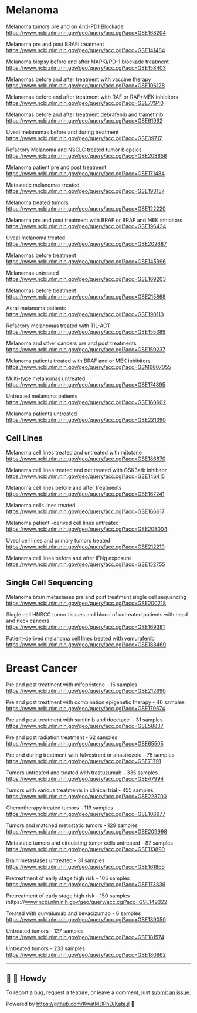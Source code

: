 # Melanoma

Melanoma tumors pre and on Anti-PD1 Blockade<br>
https://www.ncbi.nlm.nih.gov/geo/query/acc.cgi?acc=GSE168204

Melanoma pre and post BRAFi treatment<br>
https://www.ncbi.nlm.nih.gov/geo/query/acc.cgi?acc=GSE141484

Melanoma biopsy before and after MAPKi/PD-1 blockade treatment<br>
https://www.ncbi.nlm.nih.gov/geo/query/acc.cgi?acc=GSE158403

Melanomas before and after treatment with vaccine therapy<br>
https://www.ncbi.nlm.nih.gov/geo/query/acc.cgi?acc=GSE106128

Melanomas before and after treatment with RAF or RAF+MEK inhibitors<br>
https://www.ncbi.nlm.nih.gov/geo/query/acc.cgi?acc=GSE77940

Melanomas before and after treatment debrafenib and trametinib<br>
https://www.ncbi.nlm.nih.gov/geo/query/acc.cgi?acc=GSE61992

Uveal melanomas before and during treatment<br>
https://www.ncbi.nlm.nih.gov/geo/query/acc.cgi?acc=GSE39717

Refactory Melanoma and NSCLC treated tumor biopsies<br>
https://www.ncbi.nlm.nih.gov/geo/query/acc.cgi?acc=GSE208858

Melanoma patient pre and post treatment<br>
https://www.ncbi.nlm.nih.gov/geo/query/acc.cgi?acc=GSE171484

Metastatic melanomas treated<br>
https://www.ncbi.nlm.nih.gov/geo/query/acc.cgi?acc=GSE193157

Melanoma treated tumors<br>
https://www.ncbi.nlm.nih.gov/geo/query/acc.cgi?acc=GSE122220

Melanoma pre and post treatment with BRAF or BRAF and MEK inhibitors<br>
https://www.ncbi.nlm.nih.gov/geo/query/acc.cgi?acc=GSE196434

Uveal melanoma treated<br>
https://www.ncbi.nlm.nih.gov/geo/query/acc.cgi?acc=GSE202687

Melanomas before treatment<br>
https://www.ncbi.nlm.nih.gov/geo/query/acc.cgi?acc=GSE145996

Melanomas untreated<br>
https://www.ncbi.nlm.nih.gov/geo/query/acc.cgi?acc=GSE169203

Melanomas before treatment<br>
https://www.ncbi.nlm.nih.gov/geo/query/acc.cgi?acc=GSE215868

Acral melanoma patients<br>
https://www.ncbi.nlm.nih.gov/geo/query/acc.cgi?acc=GSE190113

Refactory melanomas treated with TIL-ACT<br>
https://www.ncbi.nlm.nih.gov/geo/query/acc.cgi?acc=GSE155389

Melanoma and other cancers pre and post treatments<br>
https://www.ncbi.nlm.nih.gov/geo/query/acc.cgi?acc=GSE159237

Melanoma patients treated with BRAF and or MEK inhibitors<br>
https://www.ncbi.nlm.nih.gov/geo/query/acc.cgi?acc=GSM6607055

Multi-type melanomas untreated<br>
https://www.ncbi.nlm.nih.gov/geo/query/acc.cgi?acc=GSE174395

Untreated melanoma patients<br>
https://www.ncbi.nlm.nih.gov/geo/query/acc.cgi?acc=GSE160902

Melanoma patients untreated<br>
https://www.ncbi.nlm.nih.gov/geo/query/acc.cgi?acc=GSE221390

## Cell Lines

Melanoma cell lines treated and untreated with mitotane<br>
https://www.ncbi.nlm.nih.gov/geo/query/acc.cgi?acc=GSE186870

Melanoma cell lines treated and not treated with GSK3a/b inhibitor<br>
https://www.ncbi.nlm.nih.gov/geo/query/acc.cgi?acc=GSE146415

Melanoma cell lines before and after treatments<br>
https://www.ncbi.nlm.nih.gov/geo/query/acc.cgi?acc=GSE167241

Melanoma cells lines treated<br>
https://www.ncbi.nlm.nih.gov/geo/query/acc.cgi?acc=GSE166617

Melanoma patient -derived cell lines untreated<br>
https://www.ncbi.nlm.nih.gov/geo/query/acc.cgi?acc=GSE208004

Uveal cell lines and primary tumors treated<br>
https://www.ncbi.nlm.nih.gov/geo/query/acc.cgi?acc=GSE212219

Melanoma cell lines before and after IFNg exposure<br>
https://www.ncbi.nlm.nih.gov/geo/query/acc.cgi?acc=GSE152755

## Single Cell Sequencing

Melanoma brain metastases pre and post treatment single cell sequencing<br>
https://www.ncbi.nlm.nih.gov/geo/query/acc.cgi?acc=GSE200218

Single cell HNSCC tumor tissues and blood of untreated patients with head and neck cancers<br>
https://www.ncbi.nlm.nih.gov/geo/query/acc.cgi?acc=GSE169381

Patient-derived melanoma cell lines treated with vemurafenib<br>
https://www.ncbi.nlm.nih.gov/geo/query/acc.cgi?acc=GSE188469

# Breast Cancer

Pre and post treatment with mifepristone - 16 samples<br>
https://www.ncbi.nlm.nih.gov/geo/query/acc.cgi?acc=GSE212690

Pre and post treatment with combination epigenetic therapy - 46 samples<br>
https://www.ncbi.nlm.nih.gov/geo/query/acc.cgi?acc=GSE179674

Pre and post treatment with sunitinib and docetaxel - 31 samples<br>
https://www.ncbi.nlm.nih.gov/geo/query/acc.cgi?acc=GSE58837

Pre and post radiation treatment - 62 samples<br>
https://www.ncbi.nlm.nih.gov/geo/query/acc.cgi?acc=GSE65505

Pre and during treatment with fulvestrant or anastrozole - 76 samples<br>
https://www.ncbi.nlm.nih.gov/geo/query/acc.cgi?acc=GSE71791

Tumors untreated and treated with trastuzumab - 335 samples<br>
https://www.ncbi.nlm.nih.gov/geo/query/acc.cgi?acc=GSE47994

Tumors with various treatments in clinical trial - 455 samples<br>
https://www.ncbi.nlm.nih.gov/geo/query/acc.cgi?acc=GSE223700

Chemotherapy treated tumors - 119 samples<br>
https://www.ncbi.nlm.nih.gov/geo/query/acc.cgi?acc=GSE106977

Tumors and matched metastatic tumors - 129 samples<br>
https://www.ncbi.nlm.nih.gov/geo/query/acc.cgi?acc=GSE209998

Metastatic tumors and circulating tumor cells untreated - 87 samples<br>
https://www.ncbi.nlm.nih.gov/geo/query/acc.cgi?acc=GSE113890

Brain metastases untreated - 31 samples<br>
https://www.ncbi.nlm.nih.gov/geo/query/acc.cgi?acc=GSE161865

Pretreatment of early stage high risk - 105 samples<br>
https://www.ncbi.nlm.nih.gov/geo/query/acc.cgi?acc=GSE173839

Pretreatment of early stage high risk - 150 samples<br>
ihttps://www.ncbi.nlm.nih.gov/geo/query/acc.cgi?acc=GSE149322

Treated with durvalumab and bevacizumab - 6 samples<br>
https://www.ncbi.nlm.nih.gov/geo/query/acc.cgi?acc=GSE139050

Untreated tumors - 127 samples<br>
https://www.ncbi.nlm.nih.gov/geo/query/acc.cgi?acc=GSE181574

Untreated tumors - 233 samples<br>
https://www.ncbi.nlm.nih.gov/geo/query/acc.cgi?acc=GSE180962



---

## 👋 🤠 Howdy

To report a bug, request a feature, or leave a comment, just [submit an issue](https://github.com/KwatMDPhD/CancerData.pro/issues/new/choose).

Powered by https://github.com/KwatMDPhD/Kata.jl 🌝
